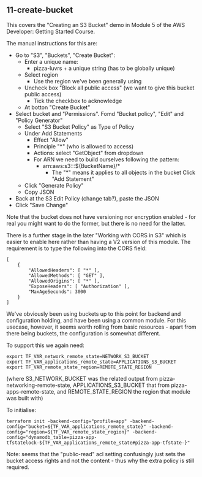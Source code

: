 
## 11-create-bucket

This covers the "Creating an S3 Bucket" demo in Module 5 of the AWS Developer:
Getting Started Course. 

The manual instructions for this are:
- Go to "S3", "Buckets", "Create Bucket":
    - Enter a unique name:
	    - pizza-luvrs + a unique string (has to be globally unique)
	- Select region
	    - Use the region we've been generally using
	- Uncheck box "Block all public access" (we want to give this bucket public access)
	    - Tick the checkbox to acknowledge
	- At botton "Create Bucket"
- Select bucket and "Permissions". Fomd "Bucket policy", "Edit" and "Policy Generator"
    - Select "S3 Bucket Policy" as Type of Policy
	- Under Add Statements
	    - Effect "Allow"
		- Principle "*" (who is allowed to access)
		- Actions: select "GetObject" from dropdown
		- For ARN we need to build ourselves following the pattern:
		    - arn:aws:s3:::${BucketName}/*
			    - The "*" means it applies to all objects in the bucket
		Click "Add Statement"
	- Click "Generate Policy"
	- Copy JSON
- Back at the S3 Edit Policy (change tab?), paste the JSON
- Click "Save Change"

Note that the bucket does not have versioning nor encryption enabled - for real you
might want to do the former, but there is no need for the latter.

There is a further stage in the later "Working with CORS in S3" which is easier to
enable here rather than having a V2 version of this module. The requirement is to
type the following into the CORS field:

    [
	    {
		    "AllowedHeaders": [ "*" ],
			"AllowedMethods": [ "GET" ],
			"AllowedOrigins": [ "*" ],
			"ExposeHeaders": [ "Authorization" ],
			"MaxAgeSeconds": 3000
		}
	]

We've obviously been using buckets up to this point for backend and configuration holding,
and have been using a common module. For this usecase, however, it seems worth rolling
from basic resources - apart from there being buckets, the configuration is somewhat
different.

To support this we again need:

    export TF_VAR_network_remote_state=NETWORK_S3_BUCKET
    export TF_VAR_applications_remote_state=APPLICATIONS_S3_BUCKET
    export TF_VAR_remote_state_region=REMOTE_STATE_REGION

(where S3_NETWORK_BUCKET was the related output from pizza-networking-remote-state,
APPLICATIONS_S3_BUCKET that from pizza-apps-remote-state, and REMOTE_STATE_REGION
the region that module was built with)

To initialise:

    terraform init -backend-config="profile=app" -backend-config="bucket=${TF_VAR_applications_remote_state}" -backend-config="region=${TF_VAR_remote_state_region}" -backend-config="dynamodb_table=pizza-app-tfstatelock-${TF_VAR_applications_remote_state#pizza-app-tfstate-}"

Note: seems that the  "public-read" acl setting confusingly just sets the bucket
access rights and not the content - thus why the extra policy is still required.
